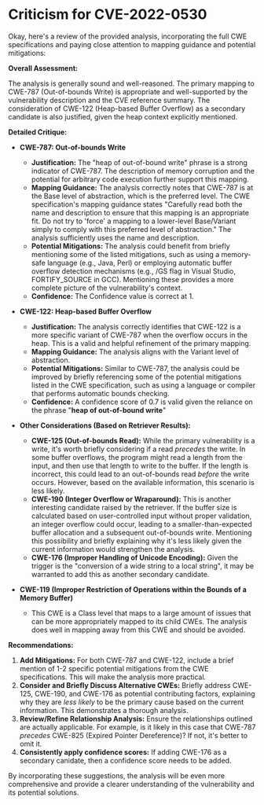 # Criticism for CVE-2022-0530

Okay, here's a review of the provided analysis, incorporating the full CWE specifications and paying close attention to mapping guidance and potential mitigations:

**Overall Assessment:**

The analysis is generally sound and well-reasoned. The primary mapping to CWE-787 (Out-of-bounds Write) is appropriate and well-supported by the vulnerability description and the CVE reference summary. The consideration of CWE-122 (Heap-based Buffer Overflow) as a secondary candidate is also justified, given the heap context explicitly mentioned.

**Detailed Critique:**

*   **CWE-787: Out-of-bounds Write**
    *   **Justification:** The "heap of out-of-bound write" phrase is a strong indicator of CWE-787. The description of memory corruption and the potential for arbitrary code execution further support this mapping.
    *   **Mapping Guidance:** The analysis correctly notes that CWE-787 is at the Base level of abstraction, which is the preferred level. The CWE specification's mapping guidance states "Carefully read both the name and description to ensure that this mapping is an appropriate fit. Do not try to 'force' a mapping to a lower-level Base/Variant simply to comply with this preferred level of abstraction." The analysis sufficiently uses the name and description.
    *   **Potential Mitigations:** The analysis could benefit from briefly mentioning some of the listed mitigations, such as using a memory-safe language (e.g., Java, Perl) or employing automatic buffer overflow detection mechanisms (e.g., /GS flag in Visual Studio, FORTIFY\_SOURCE in GCC). Mentioning these provides a more complete picture of the vulnerability's context.
    *   **Confidence:** The Confidence value is correct at 1.

*   **CWE-122: Heap-based Buffer Overflow**
    *   **Justification:** The analysis correctly identifies that CWE-122 is a more specific variant of CWE-787 when the overflow occurs in the heap. This is a valid and helpful refinement of the primary mapping.
    *   **Mapping Guidance:** The analysis aligns with the Variant level of abstraction.
    *   **Potential Mitigations:** Similar to CWE-787, the analysis could be improved by briefly referencing some of the potential mitigations listed in the CWE specification, such as using a language or compiler that performs automatic bounds checking.
    *   **Confidence:** A confidence score of 0.7 is valid given the reliance on the phrase "**heap of out-of-bound write**"

*   **Other Considerations (Based on Retriever Results):**
    *   **CWE-125 (Out-of-bounds Read):** While the primary vulnerability is a write, it's worth briefly considering if a read *precedes* the write. In some buffer overflows, the program might read a length from the input, and then use that length to write to the buffer. If the length is incorrect, this could lead to an out-of-bounds read *before* the write occurs. However, based on the available information, this scenario is less likely.
    *   **CWE-190 (Integer Overflow or Wraparound):** This is another interesting candidate raised by the retriever. If the buffer size is calculated based on user-controlled input without proper validation, an integer overflow could occur, leading to a smaller-than-expected buffer allocation and a subsequent out-of-bounds write. Mentioning this possibility and briefly explaining why it's less likely given the current information would strengthen the analysis.
    *   **CWE-176 (Improper Handling of Unicode Encoding):** Given the trigger is the "conversion of a wide string to a local string", it may be warranted to add this as another secondary candidate.

*   **CWE-119 (Improper Restriction of Operations within the Bounds of a Memory Buffer)**
    * This CWE is a Class level that maps to a large amount of issues that can be more appropriately mapped to its child CWEs. The analysis does well in mapping away from this CWE and should be avoided.

**Recommendations:**

1.  **Add Mitigations:** For both CWE-787 and CWE-122, include a brief mention of 1-2 specific potential mitigations from the CWE specifications. This will make the analysis more practical.
2.  **Consider and Briefly Discuss Alternative CWEs:** Briefly address CWE-125, CWE-190, and CWE-176 as potential contributing factors, explaining why they are *less likely* to be the primary cause based on the current information. This demonstrates a thorough analysis.
3.  **Review/Refine Relationship Analysis:** Ensure the relationships outlined are actually applicable. For example, is it likely in this case that CWE-787 *precedes* CWE-825 (Expired Pointer Dereference)? If not, it's better to omit it.
4.  **Consistently apply confidence scores:** If adding CWE-176 as a secondary canidate, then a confidence score needs to be added.

By incorporating these suggestions, the analysis will be even more comprehensive and provide a clearer understanding of the vulnerability and its potential solutions.